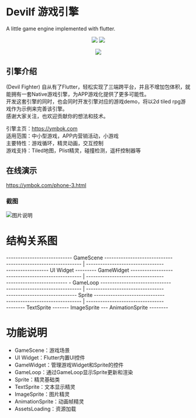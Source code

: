 # Devilf 游戏引擎  
A little game engine implemented with flutter.  

<p align="center">
    <img src="https://img.shields.io/badge/devilf-0.0.2-orange" />
    <img src="https://img.shields.io/badge/flutter-2.2.3-green" />
</p>

<p align="center" >
    <img src="https://github.com/ym6745476/devilf/blob/master/logo.png?raw=true" />
</p>

## 引擎介绍  
(Devil Fighter)
自从有了Flutter，轻松实现了三端跨平台，并且不增加包体积，就能拥有一套Native游戏引擎，为APP游戏化提供了更多可能性。  
开发这套引擎的同时，也会同时开发引擎对应的游戏demo，将以2d tiled rpg游戏作为示例来完善该引擎。  
感谢大家关注，也欢迎贡献你的想法和技术。  

引擎主页：https://ymbok.com   
适用范围：中小型游戏，APP内营销活动，小游戏   
主要特性：游戏循环，精灵动画，交互控制     
游戏支持：Tiled地图，Plist精灵，碰撞检测，遥杆控制器等     

## 在线演示    
https://ymbok.com/phone-3.html  

### 截图 
![图片说明](https://raw.githubusercontent.com/ym6745476/devilf/master/screenshot/1.gif "1.gif")


# 结构关系图 
---------------------------- GameScene -----------------------------  
-------------------------------- | ---------------------------------  
------------------ UI Widget --------- GameWidget ------------------  
-------------------------------- | ---------------------------------  
-------------------------- - GameLoop ------------------------------  
-------------------------------- | ---------------------------------  
------------------------------ Sprite ------------------------------  
-------------------------------- | ---------------------------------  
-------- TextSprite ------- ImageSprite --- AnimationSprite --------  

# 功能说明
* GameScene：游戏场景  
* UI Widget：Flutter内置UI控件  
* GameWidget：管理游戏Widget和Sprite的控件  
* GameLoop：通过GameLoop显示Sprite更新和渲染  
* Sprite：精灵基础类  
* TextSprite：文本显示精灵  
* ImageSprite：图片精灵  
* AnimationSprite：动画帧精灵  
* AssetsLoading：资源加载  
